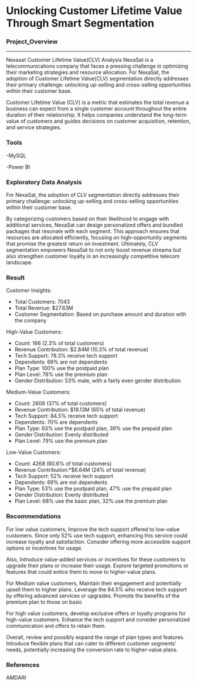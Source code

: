 # Unlocking Customer Lifetime Value Through Smart Segmentation


### Project_Overview
---

Nexasat Customer Lifetime Value(CLV) Analysis
NexaSat is a telecommunications company that  faces a pressing challenge in optimizing their marketing strategies and resource allocation. For NexaSat, the adoption of Customer Lifetime Value(CLV) segmentation directly addresses their primary challenge: unlocking up-selling and cross-selling opportunities within their customer base. 

Customer Lifetime Value (CLV) is a metric that estimates the total revenue a business can expect from a single customer account throughout the entire duration of their relationship. It helps companies understand the long-term value of customers and guides decisions on customer acquisition, retention, and service strategies.

### Tools
-MySQL

-Power BI

 ### Exploratory Data Analysis
For NexaSat, the adoption of CLV segmentation directly addresses their primary challenge: unlocking up-selling and cross-selling opportunities within their customer base. 
 
By categorizing customers based on their likelihood to engage with additional services, NexaSat can design personalized offers and bundled packages that resonate with each segment. This approach ensures that resources are allocated efficiently, focusing on high-opportunity segments that promise the greatest return on investment. Ultimately, CLV segmentation empowers NexaSat to not only boost revenue streams but also strengthen customer loyalty in an increasingly competitive telecom landscape.

### Result
Customer Insights:

- Total Customers: 7043
- Total Revenue: $27.63M
- Customer Segmentation: Based on purchase amount and duration with the company

High-Value Customers:
- Count: 166 (2.3% of total customers)
- Revenue Contribution: $2.84M (10.3% of total revenue)
- Tech Support: 78.3% receive tech support
- Dependents: 69% are not dependents
- Plan Type: 100% use the postpaid plan
- Plan Level: 78% use the premium plan
- Gender Distribution: 53% male, with a fairly even gender distribution

Medium-Value Customers:
- Count: 2608 (37% of total customers)
- Revenue Contribution: $18.13M (65% of total revenue)
- Tech Support: 84.5% receive tech support
- Dependents: 70% are dependents
- Plan Type: 63% use the postpaid plan, 39% use the prepaid plan
- Gender Distribution: Evenly distributed
- Plan Level: 79% use the premium plan

Low-Value Customers:
- Count: 4268 (60.6% of total customers)
- Revenue Contribution:*$6.64M (24% of total revenue)
- Tech Support: 52% receive tech support
- Dependents: 69% are not dependents
- Plan Type: 53% use the postpaid plan, 47% use the prepaid plan
- Gender Distribution: Evenly distributed
- Plan Level: 68% use the basic plan, 32% use the premium plan

### Recommendations
For low value customers, Improve the tech support offered to low-value customers. Since only 52% use tech support, enhancing this service could increase loyalty and satisfaction. Consider offering more accessible support options or incentives for usage.

Also, Introduce value-added services or incentives for these customers to upgrade their plans or increase their usage. Explore targeted promotions or features that could entice them to move to higher-value plans.

For Medium value customers, Maintain their engagement and potentially upsell them to higher plans.
 Leverage the 84.5% who receive tech support by offering advanced services or upgrades. Promote the benefits of the premium plan to those on basic  

For high value customers, develop exclusive offers or loyalty programs for high-value customers. Enhance the tech support and consider personalized communication and offers to retain them.

Overall, review and possibly expand the range of plan types and features. Introduce flexible plans that can cater to different customer segments' needs, potentially increasing the conversion rate to higher-value plans.


### References
AMDARI
